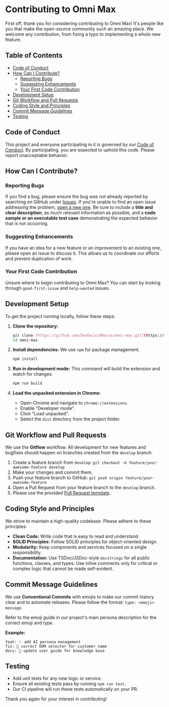 # Contributing to Omni Max

First off, thank you for considering contributing to Omni Max! It's people like you that make the open-source community such an amazing place. We welcome any contribution, from fixing a typo to implementing a whole new feature.

## Table of Contents

- [Code of Conduct](#code-of-conduct)
- [How Can I Contribute?](#how-can-i-contribute)
  - [Reporting Bugs](#reporting-bugs)
  - [Suggesting Enhancements](#suggesting-enhancements)
  - [Your First Code Contribution](#your-first-code-contribution)
- [Development Setup](#development-setup)
- [Git Workflow and Pull Requests](#git-workflow-and-pull-requests)
- [Coding Style and Principles](#coding-style-and-principles)
- [Commit Message Guidelines](#commit-message-guidelines)
- [Testing](#testing)

## Code of Conduct

This project and everyone participating in it is governed by our [Code of Conduct](CODE_OF_CONDUCT.md). By participating, you are expected to uphold this code. Please report unacceptable behavior.

## How Can I Contribute?

### Reporting Bugs

If you find a bug, please ensure the bug was not already reported by searching on GitHub under [Issues](https://github.com/DevDeividMoura/omni-max/issues). If you're unable to find an open issue addressing the problem, [open a new one](https://github.com/DevDeividMoura/omni-max/issues/new). Be sure to include a **title and clear description**, as much relevant information as possible, and a **code sample or an executable test case** demonstrating the expected behavior that is not occurring.

### Suggesting Enhancements

If you have an idea for a new feature or an improvement to an existing one, please open an issue to discuss it. This allows us to coordinate our efforts and prevent duplication of work.

### Your First Code Contribution

Unsure where to begin contributing to Omni Max? You can start by looking through `good-first-issue` and `help-wanted` issues.

## Development Setup

To get the project running locally, follow these steps:

1.  **Clone the repository:**
    ```bash
    git clone [https://github.com/DevDeividMoura/omni-max.git](https://github.com/DevDeividMoura/omni-max.git)
    cd omni-max
    ```

2.  **Install dependencies:** We use `npm` for package management.
    ```bash
    npm install
    ```

3.  **Run in development mode:** This command will build the extension and watch for changes.
    ```bash
    npm run build
    ```

4.  **Load the unpacked extension in Chrome:**
    -   Open Chrome and navigate to `chrome://extensions`.
    -   Enable "Developer mode".
    -   Click "Load unpacked".
    -   Select the `dist` directory from the project folder.

## Git Workflow and Pull Requests

We use the **Gitflow** workflow. All development for new features and bugfixes should happen on branches created from the `develop` branch.

1.  Create a feature branch from `develop`: `git checkout -b feature/your-awesome-feature develop`
2.  Make your changes and commit them.
3.  Push your feature branch to GitHub: `git push origin feature/your-awesome-feature`
4.  Open a Pull Request from your feature branch to the `develop` branch.
5.  Please use the provided [Pull Request template](/.github/PULL_REQUEST_TEMPLATE.md).

## Coding Style and Principles

We strive to maintain a high-quality codebase. Please adhere to these principles:

-   **Clean Code:** Write code that is easy to read and understand.
-   **SOLID Principles:** Follow SOLID principles for object-oriented design.
-   **Modularity:** Keep components and services focused on a single responsibility.
-   **Documentation:** Use TSDoc/JSDoc-style `docstrings` for all public functions, classes, and types. Use inline comments only for critical or complex logic that cannot be made self-evident.

## Commit Message Guidelines

We use **Conventional Commits** with emojis to make our commit history clear and to automate releases. Please follow the format: `type: <emoji> message`.

Refer to the emoji guide in our project's main persona description for the correct emoji and type.

**Example:**

```
feat: ✨ add AI persona management
fix: 🐛 correct DOM selector for customer name
docs: 📝 update user guide for knowledge base
```

## Testing

-   Add unit tests for any new logic or service.
-   Ensure all existing tests pass by running `npm run test`.
-   Our CI pipeline will run these tests automatically on your PR.

Thank you again for your interest in contributing!